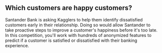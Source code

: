 ## Which customers are happy customers?

Santander Bank is asking Kagglers to help them identify dissatisfied customers early in their relationship. Doing so would allow Santander to take proactive steps to improve a customer's happiness before it's too late.
In this competition, you'll work with hundreds of anonymized features to predict if a customer is satisfied or dissatisfied with their banking experience.
